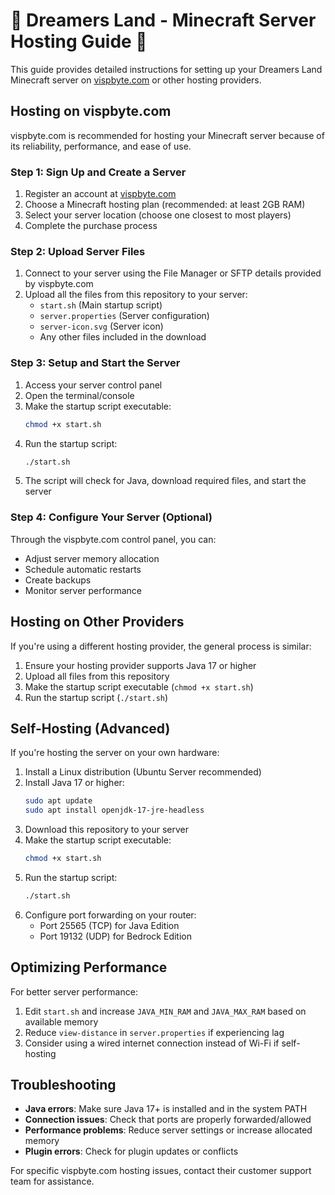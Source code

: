 # 🌟 Dreamers Land - Minecraft Server Hosting Guide 🌟

This guide provides detailed instructions for setting up your Dreamers Land Minecraft server on [vispbyte.com](https://vispbyte.com/) or other hosting providers.

## Hosting on vispbyte.com

vispbyte.com is recommended for hosting your Minecraft server because of its reliability, performance, and ease of use.

### Step 1: Sign Up and Create a Server

1. Register an account at [vispbyte.com](https://vispbyte.com/)
2. Choose a Minecraft hosting plan (recommended: at least 2GB RAM)
3. Select your server location (choose one closest to most players)
4. Complete the purchase process

### Step 2: Upload Server Files

1. Connect to your server using the File Manager or SFTP details provided by vispbyte.com
2. Upload all the files from this repository to your server:
   - `start.sh` (Main startup script)
   - `server.properties` (Server configuration)
   - `server-icon.svg` (Server icon)
   - Any other files included in the download

### Step 3: Setup and Start the Server

1. Access your server control panel
2. Open the terminal/console
3. Make the startup script executable:
   ```bash
   chmod +x start.sh
   ```
4. Run the startup script:
   ```bash
   ./start.sh
   ```
5. The script will check for Java, download required files, and start the server

### Step 4: Configure Your Server (Optional)

Through the vispbyte.com control panel, you can:
- Adjust server memory allocation
- Schedule automatic restarts
- Create backups
- Monitor server performance

## Hosting on Other Providers

If you're using a different hosting provider, the general process is similar:

1. Ensure your hosting provider supports Java 17 or higher
2. Upload all files from this repository
3. Make the startup script executable (`chmod +x start.sh`)
4. Run the startup script (`./start.sh`)

## Self-Hosting (Advanced)

If you're hosting the server on your own hardware:

1. Install a Linux distribution (Ubuntu Server recommended)
2. Install Java 17 or higher:
   ```bash
   sudo apt update
   sudo apt install openjdk-17-jre-headless
   ```
3. Download this repository to your server
4. Make the startup script executable:
   ```bash
   chmod +x start.sh
   ```
5. Run the startup script:
   ```bash
   ./start.sh
   ```
6. Configure port forwarding on your router:
   - Port 25565 (TCP) for Java Edition
   - Port 19132 (UDP) for Bedrock Edition

## Optimizing Performance

For better server performance:

1. Edit `start.sh` and increase `JAVA_MIN_RAM` and `JAVA_MAX_RAM` based on available memory
2. Reduce `view-distance` in `server.properties` if experiencing lag
3. Consider using a wired internet connection instead of Wi-Fi if self-hosting

## Troubleshooting

- **Java errors**: Make sure Java 17+ is installed and in the system PATH
- **Connection issues**: Check that ports are properly forwarded/allowed
- **Performance problems**: Reduce server settings or increase allocated memory
- **Plugin errors**: Check for plugin updates or conflicts

For specific vispbyte.com hosting issues, contact their customer support team for assistance.